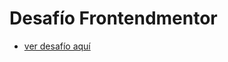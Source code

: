 # Desafío Frontendmentor
- [ver desafío aquí](https://www.frontendmentor.io/challenges/room-homepage-BtdBY_ENq/hub/room-homepage-IgEP_dqOYM)